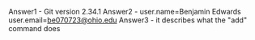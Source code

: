 Answer1 - Git version 2.34.1
Answer2 - user.name=Benjamin Edwards       user.email=be070723@ohio.edu
Answer3 - it describes what the "add" command does
